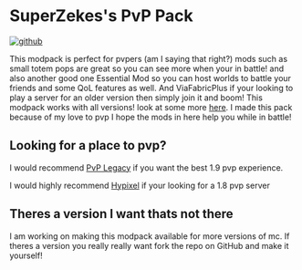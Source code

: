 # SuperZekes's PvP Pack

<a href=""><img alt="github" src="https://cdn.jsdelivr.net/npm/@intergrav/devins-badges@3/assets/cozy/available/modrinth_vector.svg"></a>

This modpack is perfect for pvpers (am I saying that right?) mods such as small totem pops are great so you can see more when your in battle! and also another good one Essential Mod so you can host worlds to battle your friends and some QoL features as well. And ViaFabricPlus if your looking to play a server for an older version then simply join it and boom! This modpack works with all versions! look at some more <a href="https://modrinth.com/modpack/superzekes-pvp/gallery">here</a>. I made this pack because of my love to pvp I hope the mods in here help you while in battle!

## Looking for a place to pvp?
I would recommend <a href="https://pvplegacy.net/">PvP Legacy</a> if you want the best 1.9 pvp experience.

I would highly recommend <a href="https://hypixel.net/">Hypixel</a> if your looking for a 1.8 pvp server

## Theres a version I want thats not there
I am working on making this modpack available for more versions of mc.
If theres a version you really really want fork the repo on GitHub and make it yourself!
